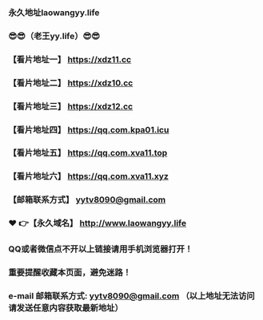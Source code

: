 ### 永久地址laowangyy.life
### :sunglasses::sunglasses:（老王yy.life）:sunglasses::sunglasses:
### 【看片地址一】  https://xdz11.cc
### 【看片地址二】  https://xdz10.cc
### 【看片地址三】  https://xdz12.cc
### 【看片地址四】  https://qq.com.kpa01.icu
### 【看片地址五】 https://qq.com.xva11.top
### 【看片地址六】 https://qq.com.xva11.xyz
### 【邮箱联系方式】  yytv8090@gmail.com
### :heart: :point_right:【永久域名】  http://www.laowangyy.life
### QQ或者微信点不开以上链接请用手机浏览器打开！
### 重要提醒收藏本页面，避免迷路！
### e-mail 邮箱联系方式: yytv8090@gmail.com （以上地址无法访问请发送任意内容获取最新地址）

